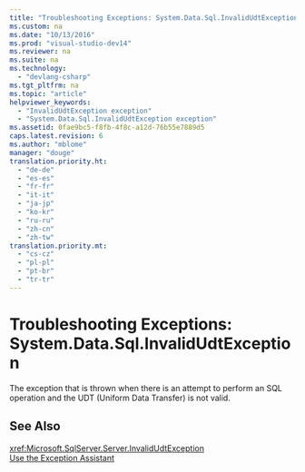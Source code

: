 ```yaml
---
title: "Troubleshooting Exceptions: System.Data.Sql.InvalidUdtException"
ms.custom: na
ms.date: "10/13/2016"
ms.prod: "visual-studio-dev14"
ms.reviewer: na
ms.suite: na
ms.technology: 
  - "devlang-csharp"
ms.tgt_pltfrm: na
ms.topic: "article"
helpviewer_keywords: 
  - "InvalidUdtException exception"
  - "System.Data.Sql.InvalidUdtException exception"
ms.assetid: 0fae9bc5-f8fb-4f8c-a12d-76b55e7889d5
caps.latest.revision: 6
ms.author: "mblome"
manager: "douge"
translation.priority.ht: 
  - "de-de"
  - "es-es"
  - "fr-fr"
  - "it-it"
  - "ja-jp"
  - "ko-kr"
  - "ru-ru"
  - "zh-cn"
  - "zh-tw"
translation.priority.mt: 
  - "cs-cz"
  - "pl-pl"
  - "pt-br"
  - "tr-tr"
---
```

# Troubleshooting Exceptions: System.Data.Sql.InvalidUdtException
The exception that is thrown when there is an attempt to perform an SQL operation and the UDT (Uniform Data Transfer) is not valid.  
  
## See Also  
 <xref:Microsoft.SqlServer.Server.InvalidUdtException>   
 [Use the Exception Assistant](../Topic/How%20to:%20Use%20the%20Exception%20Assistant.md)